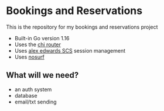 # Bookings and Reservations

This is the repository for my bookings and reservations project

- Built-in Go version 1.16
- Uses the [chi router](htttps://github.com/go-chi/chi/v5)
- Uses [alex edwards SCS](https://github.com/alexedwards/scs/v2) session management
- Uses [nosurf](github.com/justinas/nosurf)

## What will we need?
- an auth system
- database
- email/txt sending